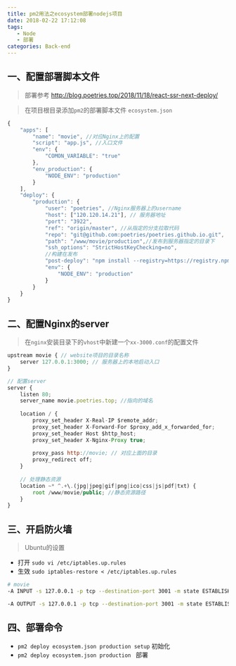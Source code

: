 ```yaml
---
title: pm2用法之ecosystem部署nodejs项目
date: 2018-02-22 17:12:08
tags: 
   - Node
   - 部署
categories: Back-end
---
```



## 一、配置部署脚本文件

> 部署参考 http://blog.poetries.top/2018/11/18/react-ssr-next-deploy/

> 在项目根目录添加`pm2`的部署脚本文件 `ecosystem.json`

```javascript
{
    "apps": [
        "name": "movie", //对应Nginx上的配置
        "script": "app.js", //入口文件
        "env": {
            "COMON_VARIABLE": "true"
        },
        "env_production": {
            "NODE_ENV": "production"
        }
    ],
    "deploy": {
        "production": {
            "user": "poetries", //Nginx服务器上的username
            "host": ["120.120.14.21"], // 服务器地址
            "port": "3922",
            "ref": "origin/master", //从指定的分支拉取代码
            "repo": "git@github.com:poetries/poetries.github.io.git",
            "path": "/www/movie/production",//发布到服务器指定的目录下
            "ssh_options": "StrictHostKeyChecking=no",
            //构建在发布
            "post-deploy": "npm install --registry=https://registry.npm.taobao.org && grunt build && pm2 startOrRestart ecosystem.json --env production",
            "env": {
                "NODE_ENV": "production"
            }
        }
    }
}
```

## 二、配置Nginx的server

> 在`nginx`安装目录下的`vhost`中新建一个`xx-3000.conf`的配置文件

```javascript
upstream movie { // website项目的目录名称
    server 127.0.0.1:3000; // 服务器上的本地启动入口
}

// 配置server
server {
    listen 80;
    server_name movie.poetries.top; //指向的域名
    
    location / {
        proxy_set_header X-Real-IP $remote_addr;
        proxy_set_header X-Forward-For $proxy_add_x_forwarded_for;
        proxy_set_header Host $http_host;
        proxy_set_header X-Nginx-Proxy true;
        
        proxy_pass http://movie; // 对应上面的目录
        proxy_redirect off;
    }
    
    // 处理静态资源
    location ~* ^.+\.(jpg|jpeg|gif|png|ico|css|js|pdf|txt) {
        root /www/movie/public; //静态资源路径
    }
}
```

## 三、开启防火墙

> Ubuntu的设置

- 打开 `sudo vi /etc/iptables.up.rules`
- 生效 `sudo iptables-restore < /etc/iptables.up.rules`

```bash
# movie
-A INPUT -s 127.0.0.1 -p tcp --destination-port 3001 -m state ESTABLISHED -j ACCEPT

-A OUTPUT -s 127.0.0.1 -p tcp --destination-port 3001 -m state ESTABLISHED -j ACCEPT
```

## 四、部署命令

- `pm2 deploy ecosystem.json production setup` 初始化
- `pm2 deploy ecosystem.json production ` 部署


